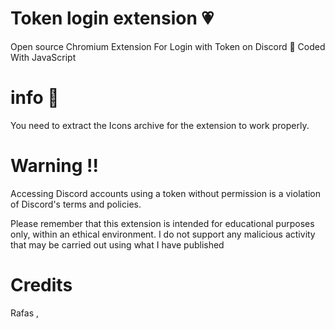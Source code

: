 # Token login extension 💗
Open source Chromium Extension For Login with Token on Discord 👀
Coded With JavaScript


# info  💞
You need to extract the Icons archive for the extension to work properly.

# Warning !!
Accessing Discord accounts using a token without permission is a violation of Discord's terms and policies.

Please remember that this extension is intended for educational purposes only, within an ethical environment. I do not support any malicious activity that may be carried out using what I have published

# Credits
Rafas , 
